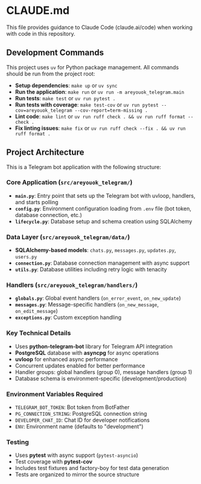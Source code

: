 # CLAUDE.md

This file provides guidance to Claude Code (claude.ai/code) when working with code in this repository.

## Development Commands

This project uses `uv` for Python package management. All commands should be run from the project root:

- **Setup dependencies**: `make up` or `uv sync`
- **Run the application**: `make run` or `uv run -m areyouok_telegram.main`
- **Run tests**: `make test` or `uv run pytest .`
- **Run tests with coverage**: `make test-cov` or `uv run pytest --cov=areyouok_telegram --cov-report=term-missing .`
- **Lint code**: `make lint` or `uv run ruff check . && uv run ruff format --check .`
- **Fix linting issues**: `make fix` or `uv run ruff check --fix . && uv run ruff format .`

## Project Architecture

This is a Telegram bot application with the following structure:

### Core Application (`src/areyouok_telegram/`)
- **`main.py`**: Entry point that sets up the Telegram bot with uvloop, handlers, and starts polling
- **`config.py`**: Environment configuration loading from `.env` file (bot token, database connection, etc.)
- **`lifecycle.py`**: Database setup and schema creation using SQLAlchemy

### Data Layer (`src/areyouok_telegram/data/`)
- **SQLAlchemy-based models**: `chats.py`, `messages.py`, `updates.py`, `users.py`
- **`connection.py`**: Database connection management with async support
- **`utils.py`**: Database utilities including retry logic with tenacity

### Handlers (`src/areyouok_telegram/handlers/`)
- **`globals.py`**: Global event handlers (`on_error_event`, `on_new_update`)
- **`messages.py`**: Message-specific handlers (`on_new_message`, `on_edit_message`)
- **`exceptions.py`**: Custom exception handling

### Key Technical Details
- Uses **python-telegram-bot** library for Telegram API integration
- **PostgreSQL** database with **asyncpg** for async operations
- **uvloop** for enhanced async performance
- Concurrent updates enabled for better performance
- Handler groups: global handlers (group 0), message handlers (group 1)
- Database schema is environment-specific (development/production)

### Environment Variables Required
- `TELEGRAM_BOT_TOKEN`: Bot token from BotFather
- `PG_CONNECTION_STRING`: PostgreSQL connection string
- `DEVELOPER_CHAT_ID`: Chat ID for developer notifications
- `ENV`: Environment name (defaults to "development")

### Testing
- Uses **pytest** with async support (`pytest-asyncio`)
- Test coverage with **pytest-cov**
- Includes test fixtures and factory-boy for test data generation
- Tests are organized to mirror the source structure